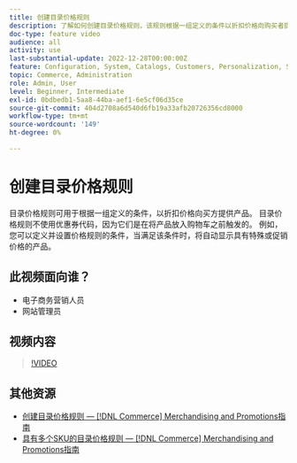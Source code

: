 ```yaml
---
title: 创建目录价格规则
description: 了解如何创建目录价格规则，该规则根据一组定义的条件以折扣价格向购买者提供产品。
doc-type: feature video
audience: all
activity: use
last-substantial-update: 2022-12-28T00:00:00Z
feature: Configuration, System, Catalogs, Customers, Personalization, Shopping Cart, Price Rules
topic: Commerce, Administration
role: Admin, User
level: Beginner, Intermediate
exl-id: 0bdbedb1-5aa8-44ba-aef1-6e5cf06d35ce
source-git-commit: 404d2708a6d540d6fb19a33afb20726356cd8000
workflow-type: tm+mt
source-wordcount: '149'
ht-degree: 0%

---
```


# 创建目录价格规则

目录价格规则可用于根据一组定义的条件，以折扣价格向买方提供产品。 目录价格规则不使用优惠券代码，因为它们是在将产品放入购物车之前触发的。 例如，您可以定义并设置价格规则的条件，当满足该条件时，将自动显示具有特殊或促销价格的产品。

## 此视频面向谁？

- 电子商务营销人员
- 网站管理员

## 视频内容

>[!VIDEO](https://video.tv.adobe.com/v/343834?quality=12&learn=on)

## 其他资源

- [创建目录价格规则 —  [!DNL Commerce] Merchandising and Promotions指南](https://experienceleague.adobe.com/docs/commerce-admin/marketing/promotions/catalog-rules/price-rules-catalog-create.html)
- [具有多个SKU的目录价格规则 —  [!DNL Commerce] Merchandising and Promotions指南](https://experienceleague.adobe.com/docs/commerce-admin/marketing/promotions/catalog-rules/price-rule-multiple-sku.html)

